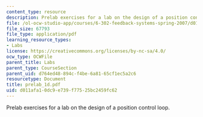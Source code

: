 ```yaml
---
content_type: resource
description: Prelab exercises for a lab on the design of a position control loop.
file: /ol-ocw-studio-app/courses/6-302-feedback-systems-spring-2007/d011afa10dc9e739f77525bc2459fc62_prelab_1d.pdf
file_size: 67793
file_type: application/pdf
learning_resource_types:
- Labs
license: https://creativecommons.org/licenses/by-nc-sa/4.0/
ocw_type: OCWFile
parent_title: Labs
parent_type: CourseSection
parent_uid: d764ed48-894c-f4be-6a81-65cf1ec5a2c6
resourcetype: Document
title: prelab_1d.pdf
uid: d011afa1-0dc9-e739-f775-25bc2459fc62
---
```

Prelab exercises for a lab on the design of a position control loop.